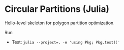 # Circular Partitions (Julia)

Hello-level skeleton for polygon partition optimization.

Run
- Test: `julia --project=. -e 'using Pkg; Pkg.test()'`

